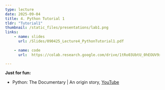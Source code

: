 ```yaml
---
type: lecture
date: 2025-09-04
title: 4. Python Tutorial 1
tldr: "Tutorial1"
thumbnail: /static_files/presentations/lab1.png
links: 
    - name: slides
      url: /Slides/090425_Lecture4_PythonTutorial1.pdf
    
    - name: code
      url:  https://colab.research.google.com/drive/1tRo03UbtU_0hEOUV9xgIgdXdhLBpoHBb?usp=sharing

---
```

**Just for fun:**
- Python: The Documentary | An origin story, <a href="https://www.youtube.com/watch?v=GfH4QL4VqJ0" target="_blank" rel="noopener noreferrer">YouTube</a>